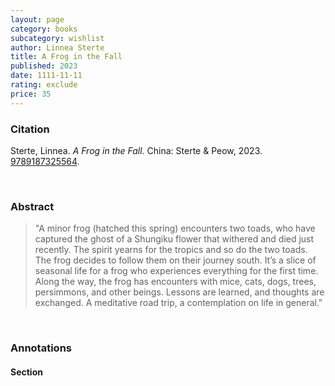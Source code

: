 ```yaml
---
layout: page
category: books
subcategory: wishlist
author: Linnea Sterte
title: A Frog in the Fall
published: 2023
date: 1111-11-11
rating: exclude
price: 35
---
```


### Citation

Sterte, Linnea. *A Frog in the Fall.* China: Sterte & Peow, 2023. [9789187325564](https://www.peow.studio/shop/a-frog-in-the-fall).

<br>

### Abstract

> "A minor frog (hatched this spring) encounters two toads, who have captured the ghost of a Shungiku flower that withered and died just recently. The spirit yearns for the tropics and so do the two toads. The frog decides to follow them on their journey south. It’s a slice of seasonal life for a frog who experiences everything for the first time. Along the way, the frog has encounters with mice, cats, dogs, trees, persimmons, and other beings. Lessons are learned, and thoughts are exchanged. A meditative road trip, a contemplation on life in general."

<br>

### Annotations

#### Section

<br>
